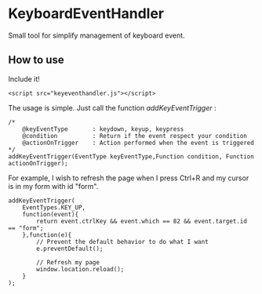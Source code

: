 KeyboardEventHandler
====================

Small tool for simplify management of keyboard event.


How to use
----------

Include it!

```
<script src="keyeventhandler.js"></script>
```


The usage is simple. Just call the function *addKeyEventTrigger* :

```
/*
	@keyEventType 		: keydown, keyup, keypress
	@condition 			: Return if the event respect your condition
	@actionOnTrigger 	: Action performed when the event is triggered
*/
addKeyEventTrigger(EventType keyEventType,Function condition, Function actionOnTrigger);
```

For example, I wish to refresh the page when I press Ctrl+R and my cursor is in my form with id "form".

```
addKeyEventTrigger(
	EventTypes.KEY_UP,
	function(event){
		return event.ctrlKey && event.which == 82 && event.target.id == "form";
	},function(e){
		// Prevent the default behavior to do what I want
		e.preventDefault();
		
		// Refresh my page
		window.location.reload();
	}
);
```

